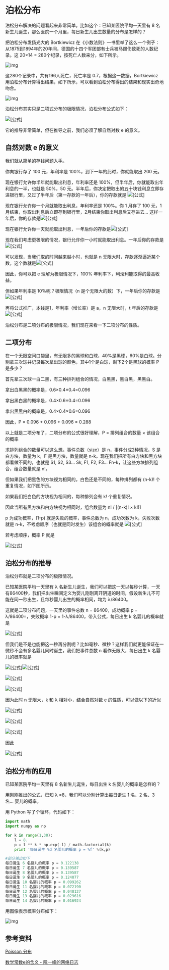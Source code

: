 # 泊松分布

泊松分布解决的问题看起来非常简单。比如这个：已知某医院平均一天里有 8 名新生儿诞生，那么医院一个月里，每日新生儿出生数量的分布是怎样的？

把泊松分布发扬光大的 Bortkiewicz 在《小数法则》一书里举了这么一个例子：从1875到1894年的20年间，德国的十四个军团部有士兵被马踢伤致死的人数纪录。这 20×14 = 280个纪录，按死亡人数来分，如下所示。

![img](https://pic2.zhimg.com/80/v2-0bac99b28561d6d8121e244773295bd5_1440w.png)

这280个记录中，共有196人死亡，死亡率是 0.7，根据这一数据，Bortkiewicz 用泊松分布计算得出结果，如下所示，可以看到泊松分布得出的结果和现实出奇地吻合。

![img](https://pic4.zhimg.com/80/v2-b5848e1e8f7097b7963341eec4a9bdc3_1440w.png)

泊松分布其实只是二项式分布的极限情况，泊松分布公式如下：

![[公式]](https://www.zhihu.com/equation?tex=P%28N%28t%29+%3D+n%29+%3D+%5Cfrac%7B%28%5Clambda+t%29%5En+e%5E%7B-%5Clambda+t%7D%7D%7Bn%21%7D)

它的推导非常简单，但在推导之前，我们必须了解自然对数 e 的意义。



## 自然对数 e 的意义

我们就从简单的存钱问题入手。

你向银行存了 100 元，年利率是 100%，到下一年的此时，你就能取出 200 元。

现在银行允许你半年就能取出利息，年利率还是 100%，但半年后，你就能取出年利息的一半，也就是 50%，50 元。半年后，你决定把取出的五十块钱利息立即存进银行里，又过了半年后（第一存款的一年后），你的存款就是 ![[公式]](https://www.zhihu.com/equation?tex=100%C3%97%281%2B%5Cfrac%7B100%5C%25%7D+%7B2%7D%29%5E2+%3D+225)

现在银行允许你一个月就能取出利息，年利率还是 100%。你 1 月存了 100 元，1月结束，你取出利息后立即存到银行里，2月结束你取出利息后又存进去... 这样一年后，你的存款是![[公式]](https://www.zhihu.com/equation?tex=100%C3%97%281%2B%5Cfrac%7B100%5C%25%7D+%7B12%7D%29+%5E%7B12%7D+%3D+261.303529)

现在银行允许你一天就能取出利息，一年后你的存款是![[公式]](https://www.zhihu.com/equation?tex=100%5Ctimes%281%2B%5Cfrac%7B100%5C%25%7D+%7B365%7D%29+%5E%7B365%7D+%3D+271.4567482)

现在我们考虑更极限的情况，银行允许你一小时就能取出利息。一年后你的存款是![[公式]](https://www.zhihu.com/equation?tex=100%5Ctimes%281%2B%5Cfrac%7B100%5C%25%7D+%7B365%5Ctimes24%7D%29+%5E%7B365%5Ctimes24%7D+%3D+271.8126692)

可以发现，当我们取的时间越来越小时，也就是 n 无限大时，存款逐渐逼近某个数，这个数就是![[公式]](https://www.zhihu.com/equation?tex=100%5Ctimes%281%2B%5Cfrac%7B100%5C%25%7D+%7B+n%7D%29+%5E%7Bn%7D%3D100e+%5Capprox+274.8281828)

因此，你可以把 e 理解为极限情况下，100% 年利率下，利滚利能取得的最高收益。

但如果年利率是 10%呢？极限情况（n 是个无限大的数）下，一年后你的存款是![[公式]](https://www.zhihu.com/equation?tex=100%5Ctimes%281%2B%5Cfrac%7B10%5C%25%7D+%7B+n%7D%29+%5E%7Bn%7D+%3D+100%5Ctimes%281%2B%5Cfrac%7B100%5C%25%7D+%7B10n%7D%29+%5E%7Bn%7D+%3D+100%5Ctimes%5B%281%2B%5Cfrac%7B100%5C%25%7D+%7B10n%7D%29+%5E%7B10n%7D%5D%5E%7B%5Cfrac%7B1%7D+%7B10%7D%7D+%3D+100e%5E%7B%5Cfrac%7B1%7D+%7B10%7D%7D)

再将公式推广，本钱是1，年利率（增长率）是 a，n 无限大时，t 年后的存款是![[公式]](https://www.zhihu.com/equation?tex=1%5Ctimes%281%2B%5Cfrac%7Ba%7D+%7B+n%7D%29+%5E%7Btn%7D+%3D+1%5Ctimes%281%2B%5Cfrac%7B1%7D+%7B%5Cfrac%7Bn%7D+%7Ba%7D%7D%29+%5E%7Btn%7D+%3D+1%5Ctimes%5B%281%2B%5Cfrac%7B1%7D+%7B%5Cfrac%7Bn%7D+%7Ba%7D%7D%29+%5E%7B%5Cfrac%7Bn%7D+%7Ba%7D%7D%5D%5E%7Bta%7D+%3D+e%5E%7Bta%7D)

泊松分布是二项分布的极限情况，我们现在来看一下二项分布的性质。



## 二项分布

在一个无限空间口袋里，有无限多的黑球和白球，40%是黑球，60%是白球。分别拿三次球并记录每次拿出球的颜色，其中1个是白球，剩下2个是黑球的概率 P 是多少？

首先拿三次球一白二黑，有三种排列组合的情况，白黑黑，黑白黑，黑黑白。

拿出白黑黑的概率是，0.6×0.4×0.4=0.096

拿出黑白黑的概率是，0.4×0.6×0.4=0.096

拿出黑黑白的概率是，0.4×0.4×0.6=0.096

因此，P = 0.096 + 0.096 + 0.096 = 0.288

以上就是二项分布了，二项分布的公式很好理解，P = 排列组合的数量 × 该组合的概率

求排列组合的数量可以这么想。事件总数（size）是 n，事件分成2种情况，S 是白方块，数量为 k，F 是黑方块，数量就是 n-k。现在我们把所有白方块和黑方块都看做不同的，也就是 S1, S2, S3… Sk, F1, F2, F3… Fn-k，让这些方块排列组合，组合数量就是 n!。

但如果我们把黑色的方块视为相同的，白色还是不同的，每种排列都有 (n-k)! 个重复情况，如下图所示。

如果我们把白色的方块视为相同的，每种排列会有 k! 个重复情况。

因此当所有黑方块和白方块视为相同时，组合数量为 n! / [(n-k)! × k!)]

p 为成功概率，(1-p) 就是失败的概率，事件总数为 n，成功次数为 k，失败次数就是 n-k，不考虑顺序（也就是同时发生）该组合的概率就是 ![[公式]](https://www.zhihu.com/equation?tex=p%5E%7Bk%7D%281-p%29%5E%7Bn-k%7D)

若考虑顺序，概率 P 就是

![[公式]](https://www.zhihu.com/equation?tex=%5Cfrac+%7Bn%21%7D+%7B%28n-k%29%21+%C3%97+k%21%7D+%5Ctimes+p%5E%7Bk%7D%281-p%29%5E%7Bn-k%7D)



## 泊松分布的推导

泊松分布就是二项分布的极限情况。

已知某医院平均一天里有 λ 名新生儿诞生，我们可以把这一天以每秒计算，一天有86400秒，我们把出生瞬间定义为婴儿刚刚离开阴道的时间，假设新生儿不可能在同一秒出生，且每秒婴儿出生的概率相同，均为 λ/86400。

这就是二项分布问题，一天里的事件总数 n = 86400，成功概率 p = λ/86400=，失败概率 1-p = 1-λ/86400，带入公式，每日出生 k 名婴儿的概率就是

![[公式]](https://www.zhihu.com/equation?tex=%5Cfrac+%7B86400%21%7D+%7B%2886400-k%29%21+%C3%97+k%21%7D+%5Ctimes+%28%5Cfrac%7B%5Clambda%7D%7B86400%7D%29%5E%7Bk%7D%281-%5Cfrac%7B%5Clambda%7D%7B86400%7D%29%5E%7B86400-k%7D)

但我们是不是也能把这一秒再分割呢？比如毫秒、微秒？这样我们就更能保证在一微秒不会有多名婴儿同时诞生，我们把事件总数 n 看作无限大，每日出生 k 名婴儿的概率就是

![[公式]](https://www.zhihu.com/equation?tex=%5Cfrac+%7Bn%21%7D+%7B%28n-k%29%21+%C3%97+k%21%7D+%5Ctimes+%28%5Cfrac%7B%5Clambda%7D%7Bn%7D%29%5E%7Bk%7D%281-%5Cfrac%7B%5Clambda%7D%7Bn%7D%29%5E%7Bn-k%7D)![[公式]](https://www.zhihu.com/equation?tex=%3D%5Cfrac+%7Bn%28n-1%29%28n-2%29...%28n-k%2B1%29%7D+%7Bn%5E%7Bk%7D%7D%5Clambda%5E%7Bk%7D%5Cfrac%7B1%7D%7Bk%21%7D%281-%5Cfrac%7B%5Clambda%7D%7Bn%7D%29%5E%7Bn-k%7D)

![[公式]](https://www.zhihu.com/equation?tex=%3D1%281-%5Cfrac%7B1%7D%7Bn%7D%29%281-%5Cfrac%7B2%7D%7Bn%7D%29...%281-%5Cfrac%7Bk-1%7D%7Bn%7D%29%5Clambda%5E%7Bk%7D%5Cfrac%7B1%7D%7Bk%21%7D%281-%5Cfrac%7B%5Clambda%7D%7Bn%7D%29%5E%7Bn-k%7D+)

![[公式]](https://www.zhihu.com/equation?tex=%3D1%281-%5Cfrac%7B1%7D%7Bn%7D%29%281-%5Cfrac%7B2%7D%7Bn%7D%29...%281-%5Cfrac%7Bk-1%7D%7Bn%7D%29%5Clambda%5E%7Bk%7D%5Cfrac%7B1%7D%7Bk%21%7D%5Cfrac%7B%281-%5Cfrac%7B%5Clambda%7D%7Bn%7D%29%5E%7Bn%7D%7D%7B%281-%5Cfrac%7B%5Clambda%7D%7Bn%7D%29%5E%7Bk%7D%7D)



因为此时 n 无限大，k 和 λ 相对小，结合自然对数 e 的性质，可以做以下的近似

![[公式]](https://www.zhihu.com/equation?tex=1%281-%5Cfrac%7B1%7D%7Bn%7D%29%281-%5Cfrac%7B2%7D%7Bn%7D%29...%281-%5Cfrac%7Bk-1%7D%7Bn%7D%29%5Crightarrow1)

![[公式]](https://www.zhihu.com/equation?tex=%281-%5Cfrac%7B%5Clambda%7D%7Bn%7D%29%5E%7Bk%7D%5Crightarrow1%5E%7Bk%7D%5Crightarrow1)

![[公式]](https://www.zhihu.com/equation?tex=+%281-%5Cfrac%7B%5Clambda%7D%7Bn%7D%29%5E%7Bn%7D+%3D+%281%2B%5Cfrac%7B-%5Clambda%7D%7Bn%7D%29%5E%7Bn%7D%5Crightarrow+e%5E%7B-%5Clambda%7D)



因此

![[公式]](https://www.zhihu.com/equation?tex=%3D1%281-%5Cfrac%7B1%7D%7Bn%7D%29%281-%5Cfrac%7B2%7D%7Bn%7D%29...%281-%5Cfrac%7Bk-1%7D%7Bn%7D%29%5Clambda%5E%7Bk%7D%5Cfrac%7B1%7D%7Bk%21%7D%5Cfrac%7B%281-%5Cfrac%7B%5Clambda%7D%7Bn%7D%29%5E%7Bn%7D%7D%7B%281-%5Cfrac%7B%5Clambda%7D%7Bn%7D%29%5E%7Bk%7D%7D%5Capprox+1%5Ctimes%5Clambda%5E%7Bk%7D%5Cfrac%7B1%7D%7Bk%21%7D%5Cfrac%7Be%5E%7B-%5Clambda%7D%7D%7B1%7D%3D%5Cfrac%7B%5Clambda%5E%7Bk%7De%5E%7B-%5Clambda%7D%7D%7Bk%21%7D+)



## 泊松分布的应用

已知某医院平均一天里有 8 名新生儿诞生，每日出生 k 名婴儿的概率是怎样的？

用刚刚推出的公式，已知 λ =8，我们可以分别计算出每日诞生 1 名、2 名、3 名... 婴儿的概率。

用 Python 写了个循环，代码如下：

```python
import math
import numpy as np

for k in range(1,30):
    l = 8.
    p = l ** k * np.exp(-l) / math.factorial(k)
    print '每日诞生 %d 名婴儿的概率 p = %f' %(k,p)

#部分输出如下
每日诞生 6 名婴儿的概率 p = 0.122138
每日诞生 7 名婴儿的概率 p = 0.139587
每日诞生 8 名婴儿的概率 p = 0.139587
每日诞生 9 名婴儿的概率 p = 0.124077
每日诞生 10 名婴儿的概率 p = 0.099262
每日诞生 11 名婴儿的概率 p = 0.072190
每日诞生 12 名婴儿的概率 p = 0.048127
每日诞生 13 名婴儿的概率 p = 0.029616
每日诞生 14 名婴儿的概率 p = 0.016924
```

用图像表示概率分布如下：

![img](https://pic2.zhimg.com/80/v2-45c893c33b1dda1032c7b81f5fc2cb0d_1440w.png)





## 参考资料

[Poisson 分布](https://link.zhihu.com/?target=http%3A//episte.math.ntu.edu.tw/articles/sm/sm_16_07_1/index.html)

[数学常数e的含义 - 阮一峰的网络日志](https://link.zhihu.com/?target=http%3A//www.ruanyifeng.com/blog/2011/07/mathematical_constant_e.html)

